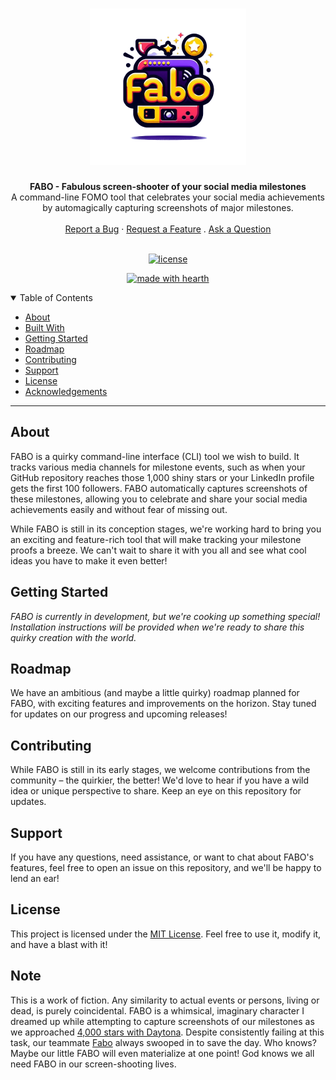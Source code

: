 <h1 align="center">
 <a href="https://github.com/nkkko/fabo">
   <img src="logo.png" alt="Logo" width="250" height="250">
 </a>
</h1>

<div align="center">
 <strong>FABO - Fabulous screen-shooter of your social media milestones</strong>
 <br />
 A command-line FOMO tool that celebrates your social media achievements by automagically capturing screenshots of major milestones.
 <br />
 <br />
 <a href="https://github.com/nkkko/fabo/issues/new?assignees=&labels=bug&template=01_BUG_REPORT.md&title=bug%3A+">Report a Bug</a>
 ·
 <a href="https://github.com/nkkko/fabo/issues/new?assignees=&labels=enhancement&template=02_FEATURE_REQUEST.md&title=feat%3A+">Request a Feature</a>
 .
 <a href="https://github.com/nkkko/fabo/discussions">Ask a Question</a>
</div>

<div align="center">
<br />

[![license](https://img.shields.io/github/license/nkkko/fabo.svg?style=flat-square)](LICENSE)

[![made with hearth](https://img.shields.io/badge/made%20with%20%E2%99%A5%20by-nkkko-ff1414.svg?style=flat-square)](https://github.com/nkkko)

</div>

<details open="open">
<summary>Table of Contents</summary>

- [About](#about)
- [Built With](#built-with)
- [Getting Started](#getting-started)
- [Roadmap](#roadmap)
- [Contributing](#contributing)
- [Support](#support)
- [License](#license)
- [Acknowledgements](#acknowledgements)

</details>

---

## About

FABO is a quirky command-line interface (CLI) tool we wish to build. It tracks various media channels for milestone events, such as when your GitHub repository reaches those 1,000 shiny stars or your LinkedIn profile gets the first 100 followers. FABO automatically captures screenshots of these milestones, allowing you to celebrate and share your social media achievements easily and without fear of missing out.

While FABO is still in its conception stages, we're working hard to bring you an exciting and feature-rich tool that will make tracking your milestone proofs a breeze. We can't wait to share it with you all and see what cool ideas you have to make it even better!

## Getting Started

*FABO is currently in development, but we're cooking up something special! Installation instructions will be provided when we're ready to share this quirky creation with the world.*

## Roadmap

We have an ambitious (and maybe a little quirky) roadmap planned for FABO, with exciting features and improvements on the horizon. Stay tuned for updates on our progress and upcoming releases!

## Contributing

While FABO is still in its early stages, we welcome contributions from the community – the quirkier, the better! We'd love to hear if you have a wild idea or unique perspective to share. Keep an eye on this repository for updates.

## Support

If you have any questions, need assistance, or want to chat about FABO's features, feel free to open an issue on this repository, and we'll be happy to lend an ear!

## License

This project is licensed under the [MIT License](LICENSE). Feel free to use it, modify it, and have a blast with it!

## Note

This is a work of fiction. Any similarity to actual events or persons, living or dead, is purely coincidental. FABO is a whimsical, imaginary character I dreamed up while attempting to capture screenshots of our milestones as we approached [4,000 stars with Daytona](https://github.com/daytonaio/daytona). Despite consistently failing at this task, our teammate [Fabo](https://soundcloud.com/sckasturi/8-bit-rick-roll-but-drill) always swooped in to save the day.
Who knows? Maybe our little FABO will even materialize at one point! God knows we all need FABO in our screen-shooting lives.
